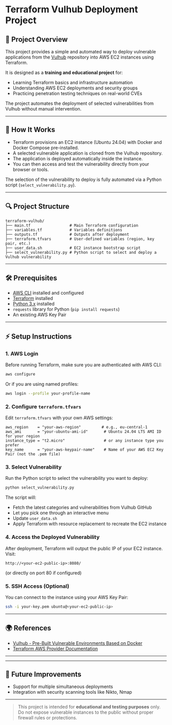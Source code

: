 # Terraform Vulhub Deployment Project

## 🎉 Project Overview
This project provides a simple and automated way to deploy vulnerable applications from the [Vulhub](https://github.com/vulhub/vulhub) repository into AWS EC2 instances using Terraform.

It is designed as a **training and educational project** for:
- Learning Terraform basics and infrastructure automation
- Understanding AWS EC2 deployments and security groups
- Practicing penetration testing techniques on real-world CVEs

The project automates the deployment of selected vulnerabilities from Vulhub without manual intervention.

---

## 🔄 How It Works
- Terraform provisions an EC2 instance (Ubuntu 24.04) with Docker and Docker Compose pre-installed.
- A selected vulnerable application is cloned from the Vulhub repository.
- The application is deployed automatically inside the instance.
- You can then access and test the vulnerability directly from your browser or tools.

The selection of the vulnerability to deploy is fully automated via a Python script (`select_vulnerability.py`).

---

## 🔍 Project Structure
```
terraform-vulhub/
├── main.tf                 # Main Terraform configuration
├── variables.tf            # Variables definitions
├── outputs.tf              # Outputs after deployment
├── terraform.tfvars        # User-defined variables (region, key pair, etc.)
├── user_data.sh            # EC2 instance bootstrap script
├── select_vulnerability.py # Python script to select and deploy a Vulhub vulnerability
```

---

## 🛠 Prerequisites
- [AWS CLI](https://docs.aws.amazon.com/cli/latest/userguide/install-cliv2.html) installed and configured
- [Terraform](https://developer.hashicorp.com/terraform/install) installed
- [Python 3.x](https://www.python.org/) installed
- `requests` library for Python (`pip install requests`)
- An existing AWS Key Pair

---

## ⚡ Setup Instructions

### 1. AWS Login
Before running Terraform, make sure you are authenticated with AWS CLI:

```bash
aws configure
```
Or if you are using named profiles:
```bash
aws login --profile your-profile-name
```

### 2. Configure `terraform.tfvars`
Edit `terraform.tfvars` with your own AWS settings:

```hcl
aws_region    = "your-aws-region"         # e.g., eu-central-1
aws_ami       = "your-ubuntu-ami-id"       # Ubuntu 24.04 LTS AMI ID for your region
instance_type = "t2.micro"                 # or any instance type you prefer
key_name      = "your-aws-keypair-name"    # Name of your AWS EC2 Key Pair (not the .pem file)
```

### 3. Select Vulnerability
Run the Python script to select the vulnerability you want to deploy:

```bash
python select_vulnerability.py
```
The script will:
- Fetch the latest categories and vulnerabilities from Vulhub GitHub
- Let you pick one through an interactive menu
- Update `user_data.sh`
- Apply Terraform with resource replacement to recreate the EC2 instance

### 4. Access the Deployed Vulnerability
After deployment, Terraform will output the public IP of your EC2 instance.  
Visit:

```
http://<your-ec2-public-ip>:8080/
```
(or directly on port 80 if configured)

### 5. SSH Access (Optional)
You can connect to the instance using your AWS Key Pair:

```bash
ssh -i your-key.pem ubuntu@<your-ec2-public-ip>
```

---

## 🌍 References
- [Vulhub - Pre-Built Vulnerable Environments Based on Docker](https://github.com/vulhub/vulhub)
- [Terraform AWS Provider Documentation](https://registry.terraform.io/providers/hashicorp/aws/latest/docs)

---

---

## 🚀 Future Improvements
- Support for multiple simultaneous deployments
- Integration with security scanning tools like Nikto, Nmap

---

> This project is intended for **educational and testing purposes** only. Do not expose vulnerable instances to the public without proper firewall rules or protections.
